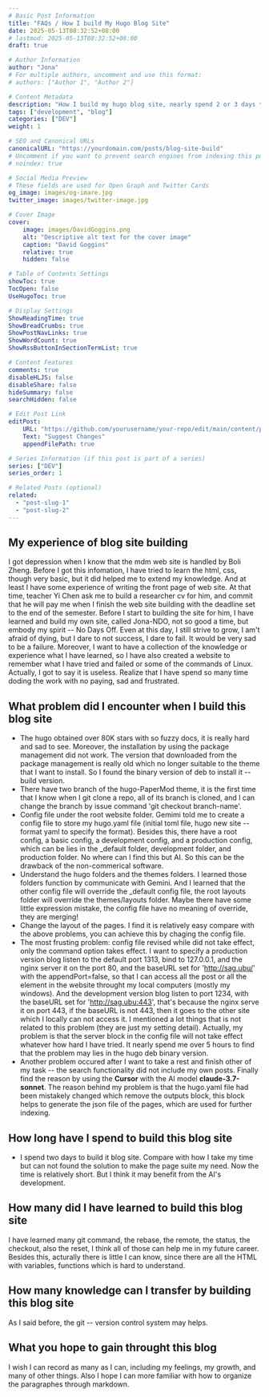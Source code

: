 ```yaml
---
# Basic Post Information
title: "FAQs / How I build My Hugo Blog Site"
date: 2025-05-13T08:32:52+08:00
# lastmod: 2025-05-13T08:32:52+08:00
draft: true 

# Author Information
author: "Jona"
# For multiple authors, uncomment and use this format:
# authors: ["Author 1", "Author 2"]

# Content Metadata
description: "How I build my hugo blog site, nearly spend 2 or 3 days to finish my site buiding. What hapened during this time, what problem did I encountered, and how I solved the problem." 
tags: ["development", "blog"]
categories: ["DEV"]
weight: 1

# SEO and Canonical URLs
canonicalURL: "https://yourdomain.com/posts/blog-site-build"
# Uncomment if you want to prevent search engines from indexing this post
# noindex: true

# Social Media Preview
# These fields are used for Open Graph and Twitter Cards
og_image: images/og-imare.jpg
twitter_image: images/twitter-image.jpg

# Cover Image
cover:
    image: images/DavidGoggins.png
    alt: "Descriptive alt text for the cover image"
    caption: "David Goggins"
    relative: true
    hidden: false

# Table of Contents Settings
showToc: true
TocOpen: false
UseHugoToc: true

# Display Settings
ShowReadingTime: true
ShowBreadCrumbs: true
ShowPostNavLinks: true
ShowWordCount: true
ShowRssButtonInSectionTermList: true

# Content Features
comments: true
disableHLJS: false
disableShare: false
hideSummary: false
searchHidden: false

# Edit Post Link
editPost:
    URL: "https://github.com/yourusername/your-repo/edit/main/content/posts/blog-site-build.md"
    Text: "Suggest Changes"
    appendFilePath: true

# Series Information (if this post is part of a series)
series: ["DEV"]
series_order: 1

# Related Posts (optional)
related:
  - "post-slug-1"
  - "post-slug-2"
---
```


## My experience of blog site building
I got depression when I know that the mdm web site is handled by Boli Zheng. Before I got this infomation, I have tried to learn the html, css, though very basic, but it did helped me to extend my knowledge. And at least I have some experience of writing the front page of web site. At that time, teacher Yi Chen ask me to build a researcher cv for him, and commit that he will pay me when I finish the web site building with the deadline set to the end of the semester. Before I start to
building the site for him, I have learned and build my own site, called Jona-NDO, not so good a time, but embody my spirit -- No Days Off. Even at this day, I still strive to grow, I am't afraid of dying, but I dare to not success, I dare to fail. It would be very sad to be a failure. Moreover, I want to have a collection of the knowledge or experience what I have learned, so I have also created a website to remember what I have tried and failed or some of the commands of Linux. Actually, I
got to say it is useless. Realize that I have spend so many time doding the work with no paying, sad and frustrated.

## What problem did I encounter when I build this blog site
- The hugo obtained over 80K stars with so fuzzy docs, it is really hard and sad to see. Moreover, the installation by using the package management did not work. The version that downloaded from the package management is really old which no longer suitable to the theme that I want to install. So I found the binary version of deb to install it -- build version.
- There have two branch of the hugo-PaperMod theme, it is the first time that I know when I git clone a repo, all of its branch is cloned, and I can change the branch by issue command 'git checkout branch-name'.
- Config file under the root website folder. Gemimi told me to create a config file to store my hugo.yaml file (initial toml file, hugo new site --format yaml to specify the format). Besides this, there have a root config, a basic config, a development config, and a production config, which can be lies in the \_default folder, development folder, and production folder. No where can I find this but AI. So this can be the drawback of the non-commerical software.
- Understand the hugo folders and the themes folders. I learned those folders function by communicate with Gemini. And I learned that the other config file will override the \_default config file, the root layouts folder will override the themes/layouts folder. Maybe there have some little expression mistake, the config file have no meaning of override, they are merging!
- Change the layout of the pages. I find it is relatively easy compare with the above problems, you can achieve this by chaging the config file.
- The most frusting problem: config file revised while did not take effect, only the command option takes effect. I want to specify a production version blog listen to the default port 1313, bind to 127.0.0.1, and the nginx server it on the port 80, and the baseURL set for 'http://sag.ubu/' with the appendPort=false, so that I can access all the post or all the element in the website throught my local computers (mostly my windows). And the development version blog listen to port 1234, with the baseURL set for 'http://sag.ubu:443', that's because the nginx serve it on port 443, if the baseURL is not 443, then it goes to the other site which I locally can not access it. I mentioned a lot things that is not related to this problem (they are just my setting detail). Actually, my problem is that the server block in the config file will not take effect whatever how hard I have tried. It nearly spend me over 5 hours to find that the problem may lies in the hugo deb binary version.
- Another problem occured after I want to take a rest and finish other of my task -- the search functionality did not include my own posts. Finally find the reason by using the **Cursor** with the AI model **claude-3.7-sonnet**. The reason behind my problem is that the hugo.yaml file had been mistakely changed which remove the outputs block, this block helps to generate the json file of the pages, which are used for further indexing. 

## How long have I spend to build this blog site
- I spend two days to build it blog site. Compare with how I take my time but can not found the solution to make the page suite my need. Now the time is relatively short. But I think it may benefit from the AI's development.

## How many did I have learned to build this blog site
I have learned many git command, the rebase, the remote, the status, the checkout, also the reset, I think all of those can help me in my future career. Besides this, acturally there is little I can know, since there are all the HTML with variables, functions which is hard to understand.

## How many knowledge can I transfer by building this blog site
As I said before, the git -- version control system may helps.

## What you hope to gain throught this blog
I wish I can record as many as I can, including my feelings, my growth, and many of other things. Also I hope I can more familiar with how to organize the paragraphes through markdown.
